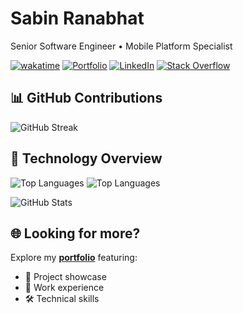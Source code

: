 # Sabin Ranabhat

Senior Software Engineer • Mobile Platform Specialist

[![wakatime](https://wakatime.com/badge/user/f0f00d81-b991-4f9f-a9cb-5677ca689281.svg)](https://wakatime.com/@f0f00d81-b991-4f9f-a9cb-5677ca689281)
[![Portfolio](https://img.shields.io/badge/Portfolio-Visit_My_Website-4CAF50)](https://sawin.com.np)
[![LinkedIn](https://img.shields.io/badge/LinkedIn-Connect-0077B5)](https://www.linkedin.com/in/sawin0/)
[![Stack Overflow](https://img.shields.io/badge/Stack_Overflow-Follow-FE7A16)](https://stackoverflow.com/users/5391008/sawin0)

## 📊 GitHub Contributions

![GitHub Streak](https://github-profile-summary-cards.vercel.app/api/cards/profile-details?username=sawin0&theme=aura_dark)

## 📱 Technology Overview

![Top Languages](https://github-profile-summary-cards.vercel.app/api/cards/repos-per-language?username=sawin0&theme=aura_dark)
![Top Languages](https://github-profile-summary-cards.vercel.app/api/cards/most-commit-language?username=sawin0&theme=aura_dark)


![GitHub Stats](https://github-readme-stats.vercel.app/api?username=sawin0&show_icons=true&theme=aura_dark)

## 🌐 Looking for more?

Explore my **[portfolio](https://sawin.com.np)** featuring:

- 📱 Project showcase
- 💼 Work experience
- 🛠️ Technical skills
